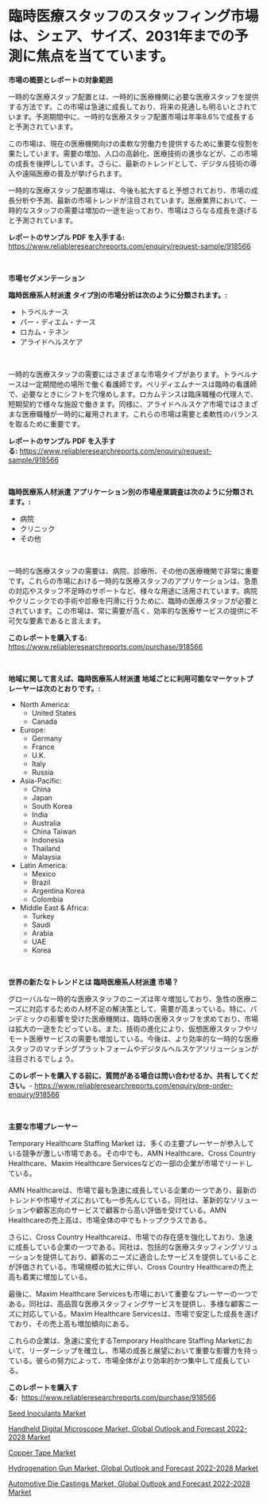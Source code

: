 <p><h1>臨時医療スタッフのスタッフィング市場は、シェア、サイズ、2031年までの予測に焦点を当てています。</h1></p><p><strong>市場の概要とレポートの対象範囲</strong></p>
<p><p>一時的な医療スタッフ配置とは、一時的に医療機関に必要な医療スタッフを提供する方法です。この市場は急速に成長しており、将来の見通しも明るいとされています。予測期間中に、一時的な医療スタッフ配置市場は年率8.6%で成長すると予測されています。</p><p>この市場は、現在の医療機関向けの柔軟な労働力を提供するために重要な役割を果たしています。需要の増加、人口の高齢化、医療技術の進歩などが、この市場の成長を後押ししています。さらに、最新のトレンドとして、デジタル技術の導入や遠隔医療の普及が挙げられます。</p><p>一時的な医療スタッフ配置市場は、今後も拡大すると予想されており、市場の成長分析や予測、最新の市場トレンドが注目されています。医療業界において、一時的なスタッフの需要は増加の一途を辿っており、市場はさらなる成長を遂げると予測されています。</p></p>
<p><strong>レポートのサンプル PDF を入手する:</strong> <a href="https://www.reliableresearchreports.com/enquiry/request-sample/918566">https://www.reliableresearchreports.com/enquiry/request-sample/918566</a></p>
<p>&nbsp;</p>
<p><strong>市場セグメンテーション</strong></p>
<p><strong>臨時医療系人材派遣 タイプ別の市場分析は次のように分類されます。:</strong></p>
<p><ul><li>トラベルナース</li><li>パー・ディエム・ナース</li><li>ロカム・テネン</li><li>アライドヘルスケア</li></ul></p>
<p>&nbsp;</p>
<p><p>一時的な医療スタッフの需要にはさまざまな市場タイプがあります。トラベルナースは一定期間他の場所で働く看護師です。ペリディエムナースは臨時の看護師で、必要なときにシフトを穴埋めします。ロカムテンスは臨床職種の代理人で、短期契約で様々な施設で働きます。同様に、アライドヘルスケア市場ではさまざまな医療職種が一時的に雇用されます。これらの市場は需要と柔軟性のバランスを取るために重要です。</p></p>
<p><strong>レポートのサンプル PDF を入手する:</strong>&nbsp;<a href="https://www.reliableresearchreports.com/enquiry/request-sample/918566">https://www.reliableresearchreports.com/enquiry/request-sample/918566</a></p>
<p>&nbsp;</p>
<p><strong> 臨時医療系人材派遣 アプリケーション別の市場産業調査は次のように分類されます。:</strong></p>
<p><ul><li>病院</li><li>クリニック</li><li>その他</li></ul></p>
<p>&nbsp;</p>
<p><p>一時的な医療スタッフの需要は、病院、診療所、その他の医療機関で非常に重要です。これらの市場における一時的な医療スタッフのアプリケーションは、急患の対応やスタッフ不足時のサポートなど、様々な用途に活用されています。病院やクリニックでの手術や診療を円滑に行うために、臨時の医療スタッフが必要とされています。この市場は、常に需要が高く、効率的な医療サービスの提供に不可欠な要素であると言えます。</p></p>
<p><strong>このレポートを購入する:</strong>&nbsp; <a href="https://www.reliableresearchreports.com/purchase/918566">https://www.reliableresearchreports.com/purchase/918566</a></p>
<p>&nbsp;</p>
<p><strong>地域に関して言えば、臨時医療系人材派遣 地域ごとに利用可能なマーケットプレーヤーは次のとおりです。:</strong></p>
<p><ul>
    <li>
        North America:
        <ul>
            <li>United States</li>
            <li>Canada</li>
        </ul>
    </li>
    <li>
        Europe:
        <ul>
            <li>Germany</li>
            <li>France</li>
            <li>U.K.</li>
            <li>Italy</li>
            <li>Russia</li>
        </ul>
    </li>
    <li>
        Asia-Pacific:
        <ul>
            <li>China</li>
            <li>Japan</li>
            <li>South Korea</li>
            <li>India</li>
            <li>Australia</li>
            <li>China Taiwan</li>
            <li>Indonesia</li>
            <li>Thailand</li>
            <li>Malaysia</li>
        </ul>
    </li>
    <li>
        Latin America:
        <ul>
            <li>Mexico</li>
            <li>Brazil</li>
            <li>Argentina Korea</li>
            <li>Colombia</li>
        </ul>
    </li>
    <li>
        Middle East & Africa:
        <ul>
            <li>Turkey</li>
            <li>Saudi</li>
            <li>Arabia</li>
            <li>UAE</li>
            <li>Korea</li>
        </ul>
    </li>
    </ul></p>
<p>&nbsp;</p>
<p><strong>世界の新たなトレンドとは 臨時医療系人材派遣 市場？</strong></p>
<p><p>グローバルな一時的な医療スタッフのニーズは年々増加しており、急性の医療ニーズに対応するための人材不足の解決策として、需要が高まっている。特に、パンデミックの影響を受けた医療機関は、臨時の医療スタッフを求めており、市場は拡大の一途をたどっている。また、技術の進化により、仮想医療スタッフやリモート医療サービスの需要も増加している。今後は、より効率的な一時的な医療スタッフのマッチングプラットフォームやデジタルヘルスケアソリューションが注目されるでしょう。</p></p>
<p><strong>このレポートを購入する前に、質問がある場合は問い合わせるか、共有してください。</strong>- <a href="https://www.reliableresearchreports.com/enquiry/pre-order-enquiry/918566">https://www.reliableresearchreports.com/enquiry/pre-order-enquiry/918566</a></p>
<p>&nbsp;</p>
<p><strong>主要な市場プレーヤー</strong></p>
<p><p>Temporary Healthcare Staffing Market は、多くの主要プレーヤーが参入している競争が激しい市場である。その中でも、AMN Healthcare、Cross Country Healthcare、Maxim Healthcare Servicesなどの一部の企業が市場でリードしている。</p><p>AMN Healthcareは、市場で最も急速に成長している企業の一つであり、最新のトレンドや市場サイズにおいても一歩先んじている。同社は、革新的なソリューションや顧客志向のサービスで顧客から高い評価を受けている。AMN Healthcareの売上高は、市場全体の中でもトップクラスである。</p><p>さらに、Cross Country Healthcareは、市場での存在感を強化しており、急速に成長している企業の一つである。同社は、包括的な医療スタッフィングソリューションを提供しており、顧客のニーズに適合したサービスを提供していることが評価されている。市場規模の拡大に伴い、Cross Country Healthcareの売上高も着実に増加している。</p><p>最後に、Maxim Healthcare Servicesも市場において重要なプレーヤーの一つである。同社は、高品質な医療スタッフィングサービスを提供し、多様な顧客ニーズに対応している。Maxim Healthcare Servicesは、市場で安定した成長を遂げており、その売上高も増加傾向にある。</p><p>これらの企業は、急速に変化するTemporary Healthcare Staffing Marketにおいて、リーダーシップを確立し、市場の成長と展望において重要な影響力を持っている。彼らの努力によって、市場全体がより効率的かつ集中して成長している。</p></p>
<p><strong>このレポートを購入する:</strong>&nbsp;&nbsp;<a href="https://www.reliableresearchreports.com/purchase/918566">https://www.reliableresearchreports.com/purchase/918566</a></p>
<p><p><a href="https://view.publitas.com/reportprime-1/seed-inoculants-market-size-reflecting-a-forecast-till-2031-market-by-type-by-application-and-by-geography/">Seed Inoculants Market</a></p><p><a href="https://butternut-bug-553.notion.site/Decoding-the-Handheld-Digital-Microscope-Market-Global-Outlook-and-Forecast-2022-2028-Market-A-Dee-79bb341512674d149d4f313b255eda30">Handheld Digital Microscope Market, Global Outlook and Forecast 2022-2028 Market</a></p><p><a href="https://view.publitas.com/reportprime-1/decoding-the-copper-tape-market-a-deep-dive-into-the-latest-market-trends-market-segmentation-and-competitive-analysis/">Copper Tape Market</a></p><p><a href="https://funky-papaya-cf4.notion.site/Decoding-the-Hydrogenation-Gun-Market-Global-Outlook-and-Forecast-2022-2028-Market-A-Deep-Dive-int-20c5a382211e44d2be176d5163ca0683">Hydrogenation Gun Market, Global Outlook and Forecast 2022-2028 Market</a></p><p><a href="https://picayune-night-cbd.notion.site/Automotive-Die-Castings-Market-Global-Outlook-and-Forecast-2022-2028-Market-Size-Growing-and-Foreca-c969083ad0b543b192ff53249122812e">Automotive Die Castings Market, Global Outlook and Forecast 2022-2028 Market</a></p></p>
